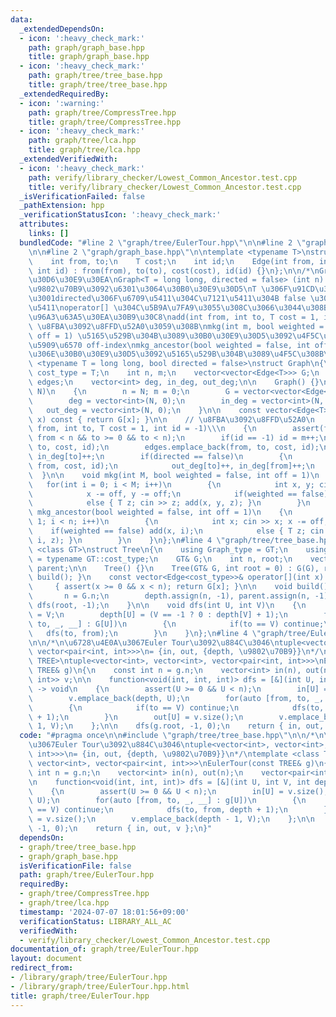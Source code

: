 ```yaml
---
data:
  _extendedDependsOn:
  - icon: ':heavy_check_mark:'
    path: graph/graph_base.hpp
    title: graph/graph_base.hpp
  - icon: ':heavy_check_mark:'
    path: graph/tree/tree_base.hpp
    title: graph/tree/tree_base.hpp
  _extendedRequiredBy:
  - icon: ':warning:'
    path: graph/tree/CompressTree.hpp
    title: graph/tree/CompressTree.hpp
  - icon: ':heavy_check_mark:'
    path: graph/tree/lca.hpp
    title: graph/tree/lca.hpp
  _extendedVerifiedWith:
  - icon: ':heavy_check_mark:'
    path: verify/library_checker/Lowest_Common_Ancestor.test.cpp
    title: verify/library_checker/Lowest_Common_Ancestor.test.cpp
  _isVerificationFailed: false
  _pathExtension: hpp
  _verificationStatusIcon: ':heavy_check_mark:'
  attributes:
    links: []
  bundledCode: "#line 2 \"graph/tree/EulerTour.hpp\"\n\n#line 2 \"graph/tree/tree_base.hpp\"\
    \n\n#line 2 \"graph/graph_base.hpp\"\n\ntemplate <typename T>\nstruct Edge\n{\n\
    \    int from, to;\n    T cost;\n    int id;\n    Edge(int from, int to, T cost,\
    \ int id) : from(from), to(to), cost(cost), id(id) {}\n};\n\n/*\nGraph \u30E9\u30A4\
    \u30D6\u30E9\u30EA\nGraph<T = long long, directed = false> (int n) : n \u500B\u306E\
    \u9802\u70B9\u3092\u6301\u3064\u30B0\u30E9\u30D5\nT \u306F\u91CD\u307F\u306E\u578B\
    \u3001directed\u306F\u6709\u5411\u304C\u7121\u5411\u304B false \u306A\u3089\u7121\
    \u5411\noperator[] \u304C\u5B9A\u7FA9\u3055\u308C\u3066\u3044\u308B G[x] : x \u306E\
    \u96A3\u63A5\u30EA\u30B9\u30C8\nadd(int from, int to, T cost = 1, int id = -1)\
    \ \u8FBA\u3092\u8FFD\u52A0\u3059\u308B\nmkg(int m, bool weighted = false, int\
    \ off = 1) \u5165\u529B\u304B\u3089\u30B0\u30E9\u30D5\u3092\u4F5C\u308B m \u306F\
    \u5909\u6570 off-index\nmkg_ancestor(bool weighted = false, int off = 1) n-1\u8FBA\
    \u306E\u30B0\u30E9\u30D5\u3092\u5165\u529B\u304B\u3089\u4F5C\u308B\n*/\ntemplate\
    \ <typename T = long long, bool directed = false>\nstruct Graph\n{\n    using\
    \ cost_type = T;\n    int n, m;\n    vector<vector<Edge<T>>> G;\n    vector<Edge<T>>\
    \ edges;\n    vector<int> deg, in_deg, out_deg;\n\n    Graph() {}\n    Graph(int\
    \ N)\n    {\n        n = N; m = 0;\n        G = vector<vector<Edge<T>>>(N);\n\
    \        deg = vector<int>(N, 0);\n        in_deg = vector<int>(N, 0);\n     \
    \   out_deg = vector<int>(N, 0);\n    }\n\n    const vector<Edge<T>>& operator[](int\
    \ x) const { return G[x]; }\n\n    // \u8FBA\u3092\u8FFD\u52A0\n    void add(int\
    \ from, int to, T cost = 1, int id = -1)\\\n    {\n        assert(from >= 0 &&\
    \ from < n && to >= 0 && to < n);\n        if(id == -1) id = m++;\n        G[from].emplace_back(from,\
    \ to, cost, id);\n        edges.emplace_back(from, to, cost, id);\n        out_deg[from]++,\
    \ in_deg[to]++;\n        if(directed == false)\n        {\n            G[to].emplace_back(to,\
    \ from, cost, id);\n            out_deg[to]++, in_deg[from]++;\n        }\n  \
    \  }\n\n    void mkg(int M, bool weighted = false, int off = 1)\n    {\n     \
    \   for(int i = 0; i < M; i++)\n        {\n            int x, y; cin >> x >> y;\n\
    \            x -= off, y -= off;\n            if(weighted == false) add(x, y);\n\
    \            else { T z; cin >> z; add(x, y, z); }\n        }\n    }\n\n    void\
    \ mkg_ancestor(bool weighted = false, int off = 1)\n    {\n        for(int i =\
    \ 1; i < n; i++)\n        {\n            int x; cin >> x; x -= off;\n        \
    \    if(weighted == false) add(x, i);\n            else { T z; cin >> z; add(x,\
    \ i, z); }\n        }\n    }\n};\n#line 4 \"graph/tree/tree_base.hpp\"\n\ntemplate\
    \ <class GT>\nstruct Tree\n{\n    using Graph_type = GT;\n    using cost_type\
    \ = typename GT::cost_type;\n    GT& G;\n    int n, root;\n    vector<int> depth,\
    \ parent;\n\n    Tree() {}\n    Tree(GT& G, int root = 0) : G(G), root(root) {\
    \ build(); }\n    const vector<Edge<cost_type>>& operator[](int x) const\n   \
    \     { assert(x >= 0 && x < n); return G[x]; }\n\n    void build()\n    {\n \
    \       n = G.n;\n        depth.assign(n, -1), parent.assign(n, -1);\n       \
    \ dfs(root, -1);\n    }\n\n    void dfs(int U, int V)\n    {\n        parent[U]\
    \ = V;\n        depth[U] = (V == -1 ? 0 : depth[V] + 1);\n        for(auto [from,\
    \ to, _, __] : G[U])\n        {\n            if(to == V) continue;\n         \
    \   dfs(to, from);\n        }\n    }\n};\n#line 4 \"graph/tree/EulerTour.hpp\"\
    \n\n/*\n\u6728\u4E0A\u3067Euler Tour\u3092\u884C\u3046\ntuple<vector<int>, vector<int>,\
    \ vector<pair<int, int>>>\n= {in, out, {depth, \u9802\u70B9}}\n*/\ntemplate <class\
    \ TREE>\ntuple<vector<int>, vector<int>, vector<pair<int, int>>>\nEulerTour(const\
    \ TREE& g)\n{\n    const int n = g.n;\n    vector<int> in(n), out(n);\n    vector<pair<int,\
    \ int>> v;\n\n    function<void(int, int, int)> dfs = [&](int U, int V, int depth)\
    \ -> void\n    {\n        assert(U >= 0 && U < n);\n        in[U] = v.size();\n\
    \        v.emplace_back(depth, U);\n        for(auto [from, to, _, __] : g[U])\n\
    \        {\n            if(to == V) continue;\n            dfs(to, from, depth\
    \ + 1);\n        }\n        out[U] = v.size();\n        v.emplace_back(depth -\
    \ 1, V);\n    };\n\n    dfs(g.root, -1, 0);\n    return { in, out, v };\n}\n"
  code: "#pragma once\n\n#include \"graph/tree/tree_base.hpp\"\n\n/*\n\u6728\u4E0A\
    \u3067Euler Tour\u3092\u884C\u3046\ntuple<vector<int>, vector<int>, vector<pair<int,\
    \ int>>>\n= {in, out, {depth, \u9802\u70B9}}\n*/\ntemplate <class TREE>\ntuple<vector<int>,\
    \ vector<int>, vector<pair<int, int>>>\nEulerTour(const TREE& g)\n{\n    const\
    \ int n = g.n;\n    vector<int> in(n), out(n);\n    vector<pair<int, int>> v;\n\
    \n    function<void(int, int, int)> dfs = [&](int U, int V, int depth) -> void\n\
    \    {\n        assert(U >= 0 && U < n);\n        in[U] = v.size();\n        v.emplace_back(depth,\
    \ U);\n        for(auto [from, to, _, __] : g[U])\n        {\n            if(to\
    \ == V) continue;\n            dfs(to, from, depth + 1);\n        }\n        out[U]\
    \ = v.size();\n        v.emplace_back(depth - 1, V);\n    };\n\n    dfs(g.root,\
    \ -1, 0);\n    return { in, out, v };\n}"
  dependsOn:
  - graph/tree/tree_base.hpp
  - graph/graph_base.hpp
  isVerificationFile: false
  path: graph/tree/EulerTour.hpp
  requiredBy:
  - graph/tree/CompressTree.hpp
  - graph/tree/lca.hpp
  timestamp: '2024-07-07 18:01:56+09:00'
  verificationStatus: LIBRARY_ALL_AC
  verifiedWith:
  - verify/library_checker/Lowest_Common_Ancestor.test.cpp
documentation_of: graph/tree/EulerTour.hpp
layout: document
redirect_from:
- /library/graph/tree/EulerTour.hpp
- /library/graph/tree/EulerTour.hpp.html
title: graph/tree/EulerTour.hpp
---
```

